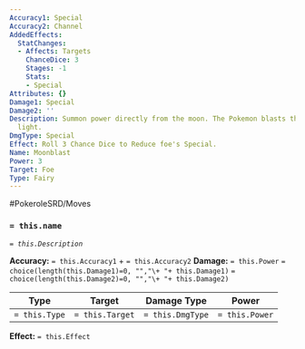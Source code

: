 ```yaml
---
Accuracy1: Special
Accuracy2: Channel
AddedEffects:
  StatChanges:
  - Affects: Targets
    ChanceDice: 3
    Stages: -1
    Stats:
    - Special
Attributes: {}
Damage1: Special
Damage2: ''
Description: Summon power directly from the moon. The Pokemon blasts the foe with
  light.
DmgType: Special
Effect: Roll 3 Chance Dice to Reduce foe's Special.
Name: Moonblast
Power: 3
Target: Foe
Type: Fairy
---
```


#PokeroleSRD/Moves

### `= this.name` 
*`= this.Description`*

**Accuracy:** `= this.Accuracy1` + `= this.Accuracy2`
**Damage:** `= this.Power` `= choice(length(this.Damage1)=0, "","\+ "+ this.Damage1)` `= choice(length(this.Damage2)=0, "","\+ "+ this.Damage2)`

| Type          | Target          | Damage Type          | Power          |
| ------------- | --------------- | ---------------- | -------------- |
| `= this.Type` | `= this.Target` | `= this.DmgType` | `= this.Power` | 

**Effect:** `= this.Effect`